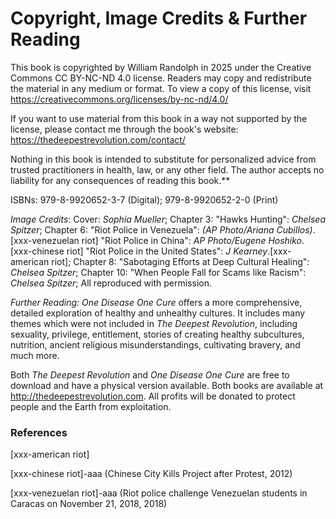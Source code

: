# Copyright, Image Credits & Further Reading

This book is copyrighted by William Randolph in 2025 under the Creative Commons CC BY-NC-ND 4.0 license. Readers may copy and redistribute the material in any medium or format. To view a copy of this license, visit https://creativecommons.org/licenses/by-nc-nd/4.0/

If you want to use material from this book in a way not supported by the license, please contact me through the book's website: https://thedeepestrevolution.com/contact/

Nothing in this book is intended to substitute for personalized advice from trusted practitioners in health, law, or any other field. The author accepts no liability for any consequences of reading this book.**

ISBNs: 979-8-9920652-3-7 (Digital); 979-8-9920652-2-0 (Print)

_Image Credits_: Cover: _Sophia Mueller_; Chapter 3: "Hawks Hunting": _Chelsea Spitzer_; Chapter 6: "Riot Police in Venezuela": _(AP Photo/Ariana Cubillos)_.[xxx-venezuelan riot] "Riot Police in China": _AP Photo/Eugene Hoshiko_.[xxx-chinese riot] "Riot Police in the United States": _J Kearney_.[xxx-american riot];  Chapter 8: "Sabotaging Efforts at Deep Cultural Healing": _Chelsea Spitzer_; Chapter 10: "When People Fall for Scams like Racism": _Chelsea Spitzer_; All reproduced with permission.

_Further Reading:_ _One Disease One Cure_ offers a more comprehensive, detailed exploration of healthy and unhealthy cultures. It includes many themes which were not included in _The Deepest Revolution_, including sexuality, privilege, entitlement, stories of creating healthy subcultures, nutrition, ancient religious misunderstandings, cultivating bravery, and much more.

Both _The Deepest Revolution_ and _One Disease One Cure_ are free to download and have a physical version available. Both books are available at http://thedeepestrevolution.com. All profits will be donated to protect people and the Earth from exploitation.

### References

[xxx-american riot]

[xxx-chinese riot]-aaa (Chinese City Kills Project after Protest, 2012)

[xxx-venezuelan riot]-aaa (Riot police challenge Venezuelan students in Caracas on November 21, 2018, 2018)